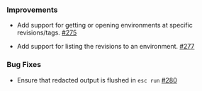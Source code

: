 ### Improvements

- Add support for getting or opening environments at specific revisions/tags.
  [#275](https://github.com/pulumi/esc/pull/275)

- Add support for listing the revisions to an environment.
  [#277](https://github.com/pulumi/esc/pull/277)

### Bug Fixes

- Ensure that redacted output is flushed in `esc run`
  [#280](https://github.com/pulumi/esc/pull/280/files)

